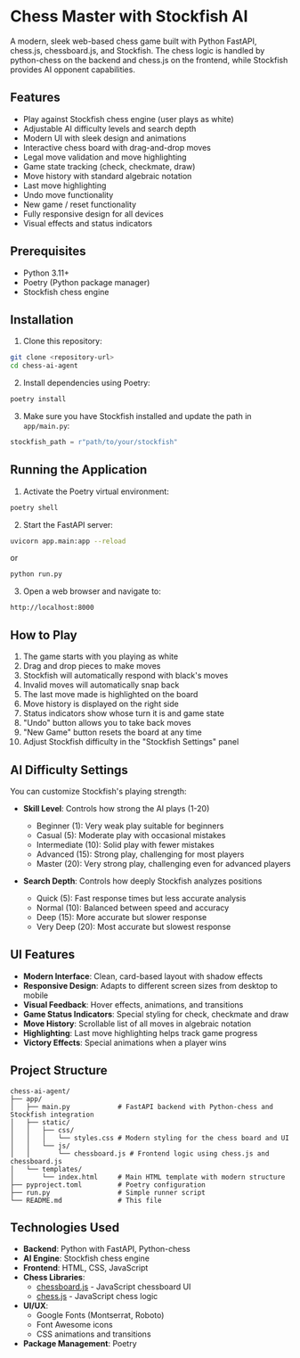 # Chess Master with Stockfish AI

A modern, sleek web-based chess game built with Python FastAPI, chess.js, chessboard.js, and Stockfish. The chess logic is handled by python-chess on the backend and chess.js on the frontend, while Stockfish provides AI opponent capabilities.

## Features

- Play against Stockfish chess engine (user plays as white)
- Adjustable AI difficulty levels and search depth
- Modern UI with sleek design and animations
- Interactive chess board with drag-and-drop moves
- Legal move validation and move highlighting
- Game state tracking (check, checkmate, draw)
- Move history with standard algebraic notation
- Last move highlighting
- Undo move functionality
- New game / reset functionality
- Fully responsive design for all devices
- Visual effects and status indicators

## Prerequisites

- Python 3.11+
- Poetry (Python package manager)
- Stockfish chess engine

## Installation

1. Clone this repository:
```bash
git clone <repository-url>
cd chess-ai-agent
```

2. Install dependencies using Poetry:
```bash
poetry install
```

3. Make sure you have Stockfish installed and update the path in `app/main.py`:
```python
stockfish_path = r"path/to/your/stockfish"
```

## Running the Application

1. Activate the Poetry virtual environment:
```bash
poetry shell
```

2. Start the FastAPI server:
```bash
uvicorn app.main:app --reload
```
or
```bash
python run.py
```

3. Open a web browser and navigate to:
```
http://localhost:8000
```

## How to Play

1. The game starts with you playing as white
2. Drag and drop pieces to make moves
3. Stockfish will automatically respond with black's moves
4. Invalid moves will automatically snap back
5. The last move made is highlighted on the board
6. Move history is displayed on the right side
7. Status indicators show whose turn it is and game state
8. "Undo" button allows you to take back moves
9. "New Game" button resets the board at any time
10. Adjust Stockfish difficulty in the "Stockfish Settings" panel

## AI Difficulty Settings

You can customize Stockfish's playing strength:

- **Skill Level**: Controls how strong the AI plays (1-20)
  - Beginner (1): Very weak play suitable for beginners
  - Casual (5): Moderate play with occasional mistakes
  - Intermediate (10): Solid play with fewer mistakes
  - Advanced (15): Strong play, challenging for most players
  - Master (20): Very strong play, challenging even for advanced players

- **Search Depth**: Controls how deeply Stockfish analyzes positions
  - Quick (5): Fast response times but less accurate analysis
  - Normal (10): Balanced between speed and accuracy
  - Deep (15): More accurate but slower response
  - Very Deep (20): Most accurate but slowest response

## UI Features

- **Modern Interface**: Clean, card-based layout with shadow effects
- **Responsive Design**: Adapts to different screen sizes from desktop to mobile
- **Visual Feedback**: Hover effects, animations, and transitions
- **Game Status Indicators**: Special styling for check, checkmate and draw
- **Move History**: Scrollable list of all moves in algebraic notation
- **Highlighting**: Last move highlighting helps track game progress
- **Victory Effects**: Special animations when a player wins

## Project Structure

```
chess-ai-agent/
├── app/
│   ├── main.py            # FastAPI backend with Python-chess and Stockfish integration
│   ├── static/
│   │   ├── css/
│   │   │   └── styles.css # Modern styling for the chess board and UI
│   │   └── js/
│   │       └── chessboard.js # Frontend logic using chess.js and chessboard.js
│   └── templates/
│       └── index.html     # Main HTML template with modern structure
├── pyproject.toml         # Poetry configuration
├── run.py                 # Simple runner script
└── README.md              # This file
```

## Technologies Used

- **Backend**: Python with FastAPI, Python-chess
- **AI Engine**: Stockfish chess engine
- **Frontend**: HTML, CSS, JavaScript
- **Chess Libraries**: 
  - [chessboard.js](https://chessboardjs.com/) - JavaScript chessboard UI
  - [chess.js](https://github.com/jhlywa/chess.js) - JavaScript chess logic
- **UI/UX**: 
  - Google Fonts (Montserrat, Roboto)
  - Font Awesome icons
  - CSS animations and transitions
- **Package Management**: Poetry